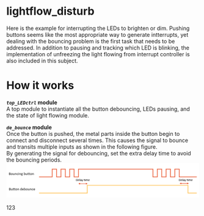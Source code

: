 # lightflow_disturb
Here is the example for interrupting the LEDs to brighten or dim. Pushing buttons seems like the most appropriate way to generate intterrupts, yet dealing with the bouncing problem is the first task that needs to be addressed. In addition to pausing and tracking which LED is blinking, the implementation of unfreezing the light flowing from interrupt controller is also included in this subject.

# How it works
**_`top_LEDctrl`_ module**  
A top module to instantiate all the button debouncing, LEDs pausing, and the state of light flowing module.  

**_`de_bounce`_ module**  
Once the button is pushed, the metal parts inside the button begin to connect and disconnect several times. This causes the signal to bounce and transits multiple inputs as shown in the following figure.  
By generating the signal for debouncing, set the extra delay time to avoid the bouncing periods.
![GITHUB](https://github.com/wleen0/lightflow_disturb/blob/main/imgs/debounce_btn.png)


123
